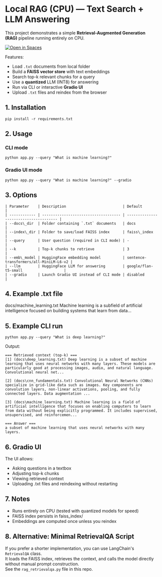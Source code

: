 # Local RAG (CPU) — Text Search + LLM Answering

This project demonstrates a simple **Retrieval-Augmented Generation (RAG)** pipeline running entirely on CPU.

[![Open in Spaces](https://img.shields.io/badge/🤗%20Open%20in%20Spaces-blue?logo=huggingface)](https://huggingface.co/spaces/stefaniabenea/rag-llm-gradio)

Features:
- Load `.txt` documents from local folder
- Build a **FAISS vector store** with text embeddings
- Search top-k relevant chunks for a query
- Use a **quantized** LLM (INT8) for answering
- Run via CLI or interactive **Gradio UI**
- Upload `.txt` files and reindex from the browser

## 1. Installation
```
pip install -r requirements.txt
```
## 2. Usage
### CLI mode
```
python app.py --query "What is machine learning?"
```

### Gradio UI mode
```
python app.py --query "What is machine learning?" --gradio
```
## 3. Options
```
| Parameter    | Description                          | Default                                |
| ------------ | ------------------------------------ | -------------------------------------- |
| --docs\_dir  | Folder containing `.txt` documents   | docs                                   |
| --index\_dir | Folder to save/load FAISS index      | faiss\_index                           |
| --query      | User question (required in CLI mode) | -                                      |
| --k          | Top-k chunks to retrieve             | 3                                      |
| --emb\_model | HuggingFace embedding model          | sentence-transformers/all-MiniLM-L6-v2 |
| --llm        | HuggingFace LLM for answering        | google/flan-t5-small                   |
| --gradio     | Launch Gradio UI instead of CLI mode | disabled                               |
```
## 4. Example .txt file
docs/machine_learning.txt
Machine learning is a subfield of artificial intelligence focused on building systems that learn from data...

## 5. Example CLI run
```
python app.py --query "What is deep learning?"
```
Output:
```
=== Retrieved context (top-k) ===
[1] (docs\deep_learning.txt) Deep learning is a subset of machine learning that uses neural networks with many layers. These models are particularly good at processing images, audio, and natural language. Convolutional neural net...

[2] (docs\cnn_fundamentals.txt) Convolutional Neural Networks (CNNs) specialize in grid-like data such as images. Key components are convolution layers, non-linear activations, pooling, and fully connected layers. Data augmentation ...

[3] (docs\machine_learning.txt) Machine learning is a field of artificial intelligence that focuses on enabling computers to learn from data without being explicitly programmed. It includes supervised, unsupervised, and reinforcemen...

=== Answer ===
a subset of machine learning that uses neural networks with many layers.
```
## 6. Gradio UI

The UI allows:
- Asking questions in a textbox
- Adjusting top-k chunks
- Viewing retrieved context
- Uploading .txt files and reindexing without restarting

## 7. Notes
- Runs entirely on CPU (tested with quantized models for speed)
- FAISS index persists in faiss_index/
- Embeddings are computed once unless you reindex

## 8. Alternative: Minimal RetrievalQA Script
If you prefer a shorter implementation, you can use LangChain's `RetrievalQA` class.  
It loads the FAISS index, retrieves the context, and calls the model directly without manual prompt construction.  
See the `rag_retrievalqa.py` file in this repo.
